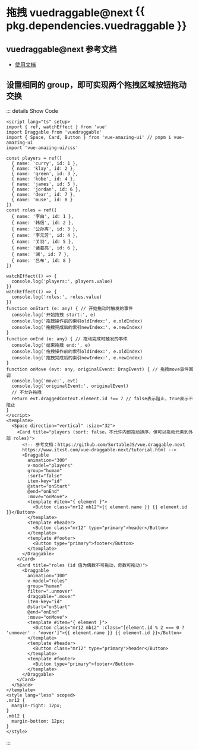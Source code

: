 # 拖拽 vuedraggable@next<Tag color="volcano" style="vertical-align: top; margin-left: 6px;">{{ pkg.dependencies.vuedraggable }}</Tag>

<BackTop />

<script lang="ts" setup>
import pkg from '../../../package.json'
import { ref, watchEffect } from 'vue'
import Draggable from 'vuedraggable'

const players = ref([
  { name: 'curry', id: 1 },
  { name: 'klay', id: 2 },
  { name: 'green', id: 3 },
  { name: 'kobe', id: 4 },
  { name: 'james', id: 5 },
  { name: 'jordan', id: 6 },
  { name: 'dear', id: 7 },
  { name: 'muse', id: 8 }
])
const roles = ref([
  { name: '李白', id: 1 },
  { name: '韩信', id: 2 },
  { name: '公孙离', id: 3 },
  { name: '李元芳', id: 4 },
  { name: '关羽', id: 5 },
  { name: '诸葛亮', id: 6 },
  { name: '澜', id: 7 },
  { name: '吕布', id: 8 }
])

watchEffect(() => {
  console.log('players:', players.value)
})
watchEffect(() => {
  console.log('roles:', roles.value)
})
function onStart (e: any) { // 开始拖动时触发的事件
  console.log('开始拖拽 start:', e)
  console.log('拖拽操作前的索引oldIndex:', e.oldIndex)
  console.log('拖拽完成后的索引newIndex:', e.newIndex)
}
function onEnd (e: any) { // 拖动完成时触发的事件
  console.log('结束拖拽 end:', e)
  console.log('拖拽操作前的索引oldIndex:', e.oldIndex)
  console.log('拖拽完成后的索引newIndex:', e.newIndex)
}
function onMove (evt: any, originalEvent: DragEvent) { // 拖拽move事件回调
  console.log('move:', evt)
  console.log('originalEvent:', originalEvent)
  // 不允许拖拽
  return evt.draggedContext.element.id !== 7 // false表示阻止，true表示不阻止
}
</script>

## vuedraggable@next 参考文档

- [使用文档](https://www.npmjs.com/package/vuedraggable/v/4.1.0)

## 设置相同的 group，即可实现两个拖拽区域按钮拖动交换

<Space direction="vertical" :size="32">
  <Card title="players (sort: false，不允许内部拖动排序，但可以拖动元素到外部 roles)">
    <!-- 参考文档：https://github.com/SortableJS/vue.draggable.next
    https://www.itxst.com/vue-draggable-next/tutorial.html -->
    <Draggable
      animation="300"
      v-model="players"
      group="human"
      :sort="false"
      item-key="id"
      @start="onStart"
      @end="onEnd"
      :move="onMove">
      <template #item="{ element }">
        <Button class="mr12 mb12">{{ element.name }} {{ element.id }}</Button>
      </template>
      <template #header>
        <Button class="mr12" type="primary">header</Button>
      </template>
      <template #footer>
        <Button type="primary">footer</Button>
      </template>
    </Draggable>
  </Card>
  <Card title="roles (id 值为偶数不可拖动，奇数可拖动)">
    <Draggable
      animation="300"
      v-model="roles"
      group="human"
      filter=".unmover"
      draggable=".mover"
      item-key="id"
      @start="onStart"
      @end="onEnd"
      :move="onMove">
      <template #item="{ element }">
        <Button class="mr12 mb12" :class="[element.id % 2 === 0 ? 'unmover' : 'mover']">{{ element.name }} {{ element.id }}</Button>
      </template>
      <template #header>
        <Button class="mr12" type="primary">header</Button>
      </template>
      <template #footer>
        <Button type="primary">footer</Button>
      </template>
    </Draggable>
  </Card>
</Space>

<style lang="less" scoped>
.mr12 {
  margin-right: 12px;
}
.mb12 {
  margin-bottom: 12px;
}
</style>

::: details Show Code

```vue
<script lang="ts" setup>
import { ref, watchEffect } from 'vue'
import Draggable from 'vuedraggable'
import { Space, Card, Button } from 'vue-amazing-ui' // pnpm i vue-amazing-ui
import 'vue-amazing-ui/css'

const players = ref([
  { name: 'curry', id: 1 },
  { name: 'klay', id: 2 },
  { name: 'green', id: 3 },
  { name: 'kobe', id: 4 },
  { name: 'james', id: 5 },
  { name: 'jordan', id: 6 },
  { name: 'dear', id: 7 },
  { name: 'muse', id: 8 }
])
const roles = ref([
  { name: '李白', id: 1 },
  { name: '韩信', id: 2 },
  { name: '公孙离', id: 3 },
  { name: '李元芳', id: 4 },
  { name: '关羽', id: 5 },
  { name: '诸葛亮', id: 6 },
  { name: '澜', id: 7 },
  { name: '吕布', id: 8 }
])

watchEffect(() => {
  console.log('players:', players.value)
})
watchEffect(() => {
  console.log('roles:', roles.value)
})
function onStart (e: any) { // 开始拖动时触发的事件
  console.log('开始拖拽 start:', e)
  console.log('拖拽操作前的索引oldIndex:', e.oldIndex)
  console.log('拖拽完成后的索引newIndex:', e.newIndex)
}
function onEnd (e: any) { // 拖动完成时触发的事件
  console.log('结束拖拽 end:', e)
  console.log('拖拽操作前的索引oldIndex:', e.oldIndex)
  console.log('拖拽完成后的索引newIndex:', e.newIndex)
}
function onMove (evt: any, originalEvent: DragEvent) { // 拖拽move事件回调
  console.log('move:', evt)
  console.log('originalEvent:', originalEvent)
  // 不允许拖拽
  return evt.draggedContext.element.id !== 7 // false表示阻止，true表示不阻止
}
</script>
<template>
  <Space direction="vertical" :size="32">
    <Card title="players (sort: false，不允许内部拖动排序，但可以拖动元素到外部 roles)">
      <!-- 参考文档：https://github.com/SortableJS/vue.draggable.next
      https://www.itxst.com/vue-draggable-next/tutorial.html -->
      <Draggable
        animation="300"
        v-model="players"
        group="human"
        :sort="false"
        item-key="id"
        @start="onStart"
        @end="onEnd"
        :move="onMove">
        <template #item="{ element }">
          <Button class="mr12 mb12">{{ element.name }} {{ element.id }}</Button>
        </template>
        <template #header>
          <Button class="mr12" type="primary">header</Button>
        </template>
        <template #footer>
          <Button type="primary">footer</Button>
        </template>
      </Draggable>
    </Card>
    <Card title="roles (id 值为偶数不可拖动，奇数可拖动)">
      <Draggable
        animation="300"
        v-model="roles"
        group="human"
        filter=".unmover"
        draggable=".mover"
        item-key="id"
        @start="onStart"
        @end="onEnd"
        :move="onMove">
        <template #item="{ element }">
          <Button class="mr12 mb12" :class="[element.id % 2 === 0 ? 'unmover' : 'mover']">{{ element.name }} {{ element.id }}</Button>
        </template>
        <template #header>
          <Button class="mr12" type="primary">header</Button>
        </template>
        <template #footer>
          <Button type="primary">footer</Button>
        </template>
      </Draggable>
    </Card>
  </Space>
</template>
<style lang="less" scoped>
.mr12 {
  margin-right: 12px;
}
.mb12 {
  margin-bottom: 12px;
}
</style>
```

:::
